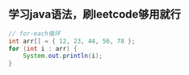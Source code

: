 ## 学习java语法，刷leetcode够用就行
```java
// for-each循环
int arr[] = { 12, 23, 44, 56, 78 };
for (int i : arr) {
    System.out.println(i);
}
```
